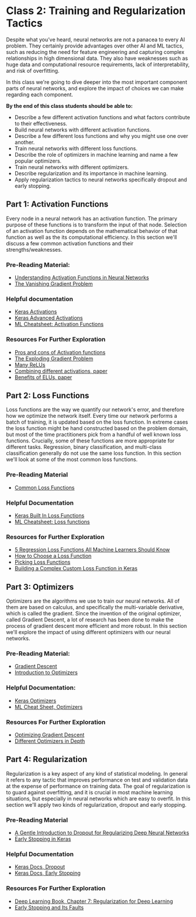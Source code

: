 # Class 2: Training and Regularization Tactics

Despite what you’ve heard, neural networks are not a panacea to every AI problem. They certainly provide advantages over other AI and ML tactics, such as reducing the need for feature engineering and capturing complex relationships in high dimensional data. They also have weaknesses such as huge data and computational resource requirements, lack of interpretability, and risk of overfitting.

In this class we're going to dive deeper into the most important component parts of neural networks, and explore the impact of choices we can make regarding each component.

**By the end of this class students should be able to:**

* Describe a few different activation functions and what factors contribute to their effectiveness.
* Build neural networks with different activation functions.
* Describe a few different loss functions and why you might use one over another.
* Train neural networks with different loss functions.
* Describe the role of optimizers in machine learning and name a few popular optimizers.
* Train neural networks with different optimizers.
* Describe regularization and its importance in machine learning.
* Apply regularization tactics to neural networks specifically dropout and early stopping.

## Part 1: Activation Functions

Every node in a neural network has an activation function. The primary purpose of these functions is to transform the input of that node. Selection of an activation function depends on the mathematical behavior of that function as well as the its computational efficiency. In this section we'll discuss a few common activation functions and their strengths/weaknesses.

### Pre-Reading Material:

* [Understanding Activation Functions in Neural Networks](https://medium.com/the-theory-of-everything/understanding-activation-functions-in-neural-networks-9491262884e0)
* [The Vanishing Gradient Problem](https://towardsdatascience.com/the-vanishing-gradient-problem-69bf08b15484)

### Helpful documentation

* [Keras Activations](https://keras.io/activations/)
* [Keras Advanced Activations](https://keras.io/layers/advanced-activations/)
* [ML Cheatsheet: Activation Functions](https://ml-cheatsheet.readthedocs.io/en/latest/activation_functions.html)

### Resources For Further Exploration

* [Pros and cons of Activation functions](https://yashuseth.blog/2018/02/11/which-activation-function-to-use-in-neural-networks/)
* [The Exploding Gradient Problem](https://machinelearningmastery.com/exploding-gradients-in-neural-networks/)
* [Many ReLUs](https://medium.com/tinymind/a-practical-guide-to-relu-b83ca804f1f7)
* [Combining different activations, paper](https://arxiv.org/abs/1801.09403v1)
* [Benefits of ELUs, paper](https://arxiv.org/abs/1511.07289v1)

## Part 2: Loss Functions

Loss functions are the way we quantify our network's error, and therefore how we optimize the network itself. Every time our network performs a batch of training, it is updated based on the loss function. In extreme cases the loss function might be hand constructed based on the problem domain, but most of the time practitioners pick from a handful of well known loss functions. Crucially, some of these functions are more appropriate for different tasks. Regression, binary classification, and multi-class classification generally do not use the same loss function. In this section we'll look at some of the most common loss functions.

### Pre-Reading Material

* [Common Loss Functions](https://towardsdatascience.com/common-loss-functions-in-machine-learning-46af0ffc4d23)

### Helpful Documentation

* [Keras Built In Loss Functions](https://keras.io/losses/)
* [ML Cheatsheet: Loss functions](https://ml-cheatsheet.readthedocs.io/en/latest/loss_functions.html)

### Resources for Further Exploration

* [5 Regression Loss Functions All Machine Learners Should Know](https://heartbeat.fritz.ai/5-regression-loss-functions-all-machine-learners-should-know-4fb140e9d4b0)
* [How to Choose a Loss Function](https://machinelearningmastery.com/how-to-choose-loss-functions-when-training-deep-learning-neural-networks/)
* [Picking Loss Functions](https://rohanvarma.me/Loss-Functions/)
* [Building a Complex Custom Loss Function in Keras](https://towardsdatascience.com/advanced-keras-constructing-complex-custom-losses-and-metrics-c07ca130a618)


## Part 3: Optimizers

Optimizers are the algorithms we use to train our neural networks. All of them are based on calculus, and specifically the multi-variable derivative, which is called the gradient. Since the invention of the original optimizer, called Gradient Descent, a lot of research has been done to make the process of gradient descent more efficient and more robust. In this section we'll explore the impact of using different optimizers with our neural networks.

### Pre-Reading Material:

* [Gradient Descent](https://medium.com/tebs-lab/gradient-descent-604f6d6c116d)
* [Introduction to Optimizers](https://blog.algorithmia.com/introduction-to-optimizers/)

### Helpful Documentation:

* [Keras Optimizers](https://keras.io/optimizers/)
* [ML Cheat Sheet, Optimizers](https://ml-cheatsheet.readthedocs.io/en/latest/optimizers.html)

### Resources For Further Exploration

* [Optimizing Gradient Descent](http://ruder.io/optimizing-gradient-descent/)
* [Different Optimizers in Depth](https://towardsdatascience.com/types-of-optimization-algorithms-used-in-neural-networks-and-ways-to-optimize-gradient-95ae5d39529f)

## Part 4: Regularization

Regularization is a key aspect of any kind of statistical modeling. In general it refers to any tactic that improves performance on test and validation data at the expense of performance on training data. The goal of regularization is to guard against overfitting, and it is crucial in most machine learning situations, but especially in neural networks which are easy to overfit. In this section we'll apply two kinds of regularization, dropout and early stopping.

### Pre-Reading Material

* [A Gentle Introduction to Dropout for Regularizing Deep Neural Networks](https://machinelearningmastery.com/dropout-for-regularizing-deep-neural-networks/)
* [Early Stopping in Keras](https://chrisalbon.com/deep_learning/keras/neural_network_early_stopping/)

### Helpful Documentation

* [Keras Docs, Dropout](https://keras.io/layers/core/#dropout)
* [Keras Docs, Early Stopping](https://keras.io/callbacks/#earlystopping)

### Resources For Further Exploration

* [Deep Learning Book, Chapter 7: Regularization for Deep Learning](https://www.deeplearningbook.org/contents/regularization.html)
* [Early Stopping and Its Faults](http://alexadam.ca/ml/2018/08/03/early-stopping.html)
